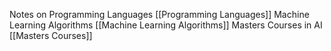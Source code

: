 Notes on Programming Languages [[Programming Languages]]
Machine Learning Algorithms [[Machine Learning Algorithms]]
Masters Courses in AI [[Masters Courses]]